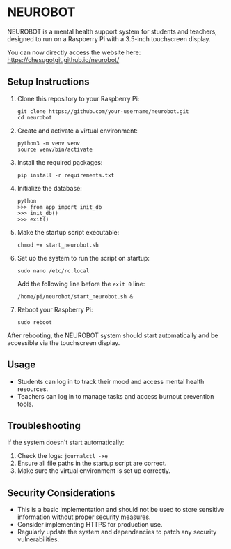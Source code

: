# NEUROBOT

NEUROBOT is a mental health support system for students and teachers, designed to run on a Raspberry Pi with a 3.5-inch touchscreen display.

You can now directly access the website here:
https://chesugotgit.github.io/neurobot/

## Setup Instructions

1. Clone this repository to your Raspberry Pi:
   ```
   git clone https://github.com/your-username/neurobot.git
   cd neurobot
   ```

2. Create and activate a virtual environment:
   ```
   python3 -m venv venv
   source venv/bin/activate
   ```

3. Install the required packages:
   ```
   pip install -r requirements.txt
   ```

4. Initialize the database:
   ```
   python
   >>> from app import init_db
   >>> init_db()
   >>> exit()
   ```

5. Make the startup script executable:
   ```
   chmod +x start_neurobot.sh
   ```

6. Set up the system to run the script on startup:
   ```
   sudo nano /etc/rc.local
   ```
   Add the following line before the `exit 0` line:
   ```
   /home/pi/neurobot/start_neurobot.sh &
   ```

7. Reboot your Raspberry Pi:
   ```
   sudo reboot
   ```

After rebooting, the NEUROBOT system should start automatically and be accessible via the touchscreen display.

## Usage

- Students can log in to track their mood and access mental health resources.
- Teachers can log in to manage tasks and access burnout prevention tools.

## Troubleshooting

If the system doesn't start automatically:
1. Check the logs: `journalctl -xe`
2. Ensure all file paths in the startup script are correct.
3. Make sure the virtual environment is set up correctly.

## Security Considerations

- This is a basic implementation and should not be used to store sensitive information without proper security measures.
- Consider implementing HTTPS for production use.
- Regularly update the system and dependencies to patch any security vulnerabilities.
